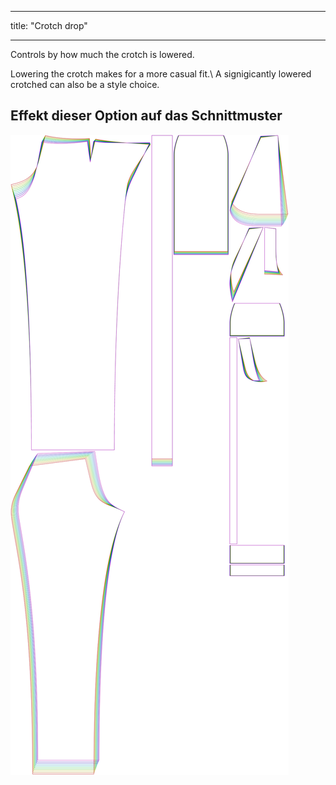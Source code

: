 - - -
title: "Crotch drop"
- - -

Controls by how much the crotch is lowered.

Lowering the crotch makes for a more casual fit.\ A signigicantly lowered crotched can also be a style choice.

## Effekt dieser Option auf das Schnittmuster

![This image shows the effect of this option by superimposing several variants that have a different value for this option](charlie_crotchdrop_sample.svg "Effect of this option on the pattern")
